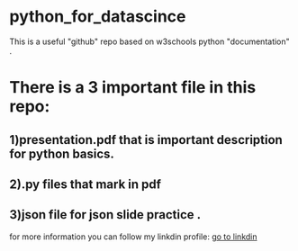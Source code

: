 # python_for_datascince
This is a useful "github" repo based on w3schools python "documentation" .
<h1>There is a 3 important file in this repo:</h1>
<h2>1)presentation.pdf that is important description for python basics. </h2>
<h2>2).py files that mark in pdf </h2>
<h2>3)json file for json slide practice .</h2>

for more information you can follow my linkdin profile:
<a href="https://www.linkedin.com/in/mahdi-moshfegh-650773267/">go to linkdin</a>


